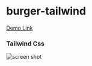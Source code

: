 # burger-tailwind
[Demo Link](https://alinikfarjam79.github.io/burger-tailwind/)


### Tailwind Css

![screen shot](https://github.com/user-attachments/assets/456fe2ba-1fe7-4ccb-a7eb-1c1c4d3683ab)
